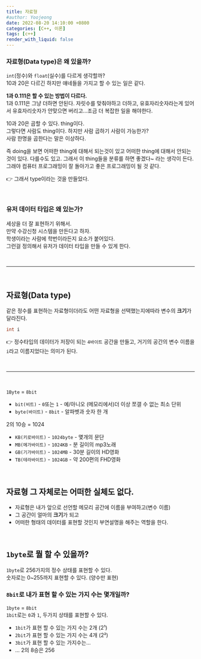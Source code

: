 ```yaml
---
title: 자료형
#author: Yoojeong
date: 2022-08-20 14:10:00 +0800
categories: [C++, 이론]
tags: [c++]
render_with_liquid: false
---
```


### 자료형(Data type)은 왜 있을까?
`int`(정수)와 `float`(실수)를 다르게 생각할까?  
10과 20은 다르긴 하지만 얘네들을 가지고 할 수 있는 일은 같다.

**1과 0.111은 할 수 있는 방법이 다르다.**   
1과 0.111은 그냥 더하면 안된다. 자릿수를 맞춰야하고 더하고, 유효자리숫자라는게 있어서 유효자리숫자가 안맞으면 버리고...조금 더 복잡한 일을 해야한다.  

10과 20은 곱할 수 있다. thing이다.  
그렇다면 사람도 thing이다. 하지만 사람 곱하기 사람이 가능한가?  
사람 한명을 곱한다는 말은 이상하다. 

즉 doing을 보면 어떠한 thing에 대해서 되는것이 있고 어떠한 thing에 대해서 안되는 것이 있다. 다를수도 있고. 그래서 이 thing들을 분류를 하면 좋겠다~ 라는 생각이 든다. 그래야 컴퓨터 프로그래밍이 잘 돌아가고 좋은 프로그래밍이 될 것 같다.

👉 그래서 type이라는 것을 만들었다.

<br>

### 유저 데이터 타입은 왜 있는가?
세상을 더 잘 표현하기 위해서.  
만약 수강신청 시스템을 만든다고 하자.  
학생이라는 사람에 학번이라든지 요소가 붙어있다.  
그런걸 정의해서 유저가 데이터 타입을 만들 수 있게 한다.  

<br>

---

<br>

## 자료형(Data type)

같은 정수를 표현하는 자료형이더라도 어떤 자료형을 선택했는지에따라 변수의 **크기**가 달라진다.  
   
```cpp
int i
```

👉 정수타입의 데이터가 저장이 되는 `4바이트` 공간을 만들고, 거기의 공간의 변수 이름을 `i`라고 이름지었다는 의미가 된다.

<br>

---

<br>

`1Byte` = `8bit`  
* `bit(비트)` - `0`또는 `1` - 예/아니오 (메모리에서)더 이상 쪼갤 수 없는 최소 단위  
* `byte(바이트)` - `8bit` - 알파벳과 숫자 한 개    

2의 10승 = 1024  
* `KB(키로바이트)` - `1024byte` - 몇개의 문단   
* `MB(메가바이트)` - `1024KB` - 분 길이의 mp3노래   
* `GB(기가바이트)` - `1024MB` - 30분 길이의 HD영화    
* `TB(테라바이트)` - `1024GB` - 약 200편의 FHD영화  

<br>

## 자료형 그 자체로는 어떠한 실체도 없다.  

* 자료형은 내가 앞으로 선언할 메모리 공간에 이름을 부여하고(변수 이름)  
* 그 공간이 얼마의 **크기**가 되고  
* 어떠한 형태의 데이터를 표현할 것인지 부연설명을 해주는 역할을 한다.  


<br>

## `1byte`로 뭘 할 수 있을까?  
`1byte`로 256가지의 정수 상태를 표현할 수 있다.  
숫자로는 0~255까지 표현할 수 있다. (양수만 표현)  

### `8bit`로 내가 표현 할 수 있는 가지 수는 몇개일까?
`1byte` = `8bit`  
`1bit`로는 `0`과 `1`, 두가지 상태를 표현할 수 있다.  
* `1bit`가 표현 할 수 있는 가지 수는 2개 (2¹)  
* `2bit`가 표현 할 수 있는 가지 수는 4개 (2²)  
* `3bit`가 표현 할 수 있는 가지수는...  
* ... 2의 8승은 256